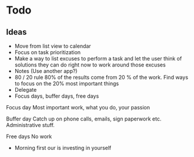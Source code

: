 # Todo

## Ideas

- Move from list view to calendar
- Focus on task prioritization
- Make a way to list excuses to perform a task and let the user think of solutions they can do right now to work around those excuses
- Notes (Use another app?)
- 80 / 20 rule 80% of the results come from 20 % of the work. Find ways to focus on the 20% most important things
- Delegate
- Focus days, buffer days, free days

Focus day
Most important work, what you do, your passion

Buffer day
Catch up on phone calls, emails, sign paperwork etc. Administrative stuff.

Free days
No work

- Morning first our is investing in yourself